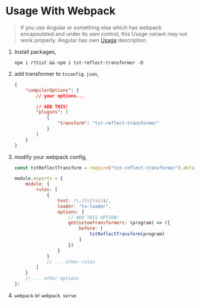 # Usage With Webpack

> If you use Angular or something else which has webpack encapsulated and under its own control, 
> this Usage variant may not work properly. 
> Angular has own [Usage](angular.md) description.

1. Install packages,
    ```
    npm i rttist && npm i tst-reflect-transformer -D
    ```
2. add transformer to `tsconfig.json`,
    ```json
    {
        "compilerOptions": {
            // your options...
    
            // ADD THIS!
            "plugins": [
                {
                    "transform": "tst-reflect-transformer"
                }
            ]
        }
    }
    ```
3. modify your webpack config,
    ```javascript
    const tstReflectTransform = require("tst-reflect-transformer").default;
    
    module.exports = {
        module: {
            rules: [
                {
                    test: /\.(ts|tsx)$/,
                    loader: "ts-loader",
                    options: {
                        // ADD THIS OPTION!
                        getCustomTransformers: (program) => ({
                            before: [
                                tstReflectTransform(program)
                            ]
                        })
                    }
                }
                // ... other rules
            ]
        }
        // ... other options
    };
    ```
4. `webpack` or `webpack serve`